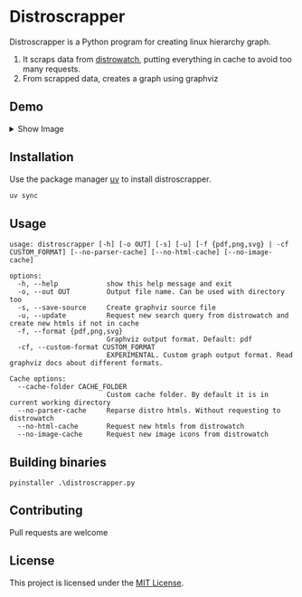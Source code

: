 # Distroscrapper

Distroscrapper is a Python program for creating linux hierarchy graph.<br>
1. It scraps data from [distrowatch](https://distrowatch.com/), putting everything in cache to avoid too many requests.
2. From scrapped data, creates a graph using graphviz

## Demo

<details>
<summary>Show Image</summary>

<br>

<img src="docs/graph.png" alt="Diagram"/>

</details>

## Installation

Use the package manager [uv](https://docs.astral.sh/uv/) to install distroscrapper.

```bash
uv sync
```

## Usage

```
usage: distroscrapper [-h] [-o OUT] [-s] [-u] [-f {pdf,png,svg} | -cf CUSTOM_FORMAT] [--no-parser-cache] [--no-html-cache] [--no-image-cache]

options:
  -h, --help            show this help message and exit
  -o, --out OUT         Output file name. Can be used with directory too
  -s, --save-source     Create graphviz source file
  -u, --update          Request new search query from distrowatch and create new htmls if not in cache
  -f, --format {pdf,png,svg}
                        Graphviz output format. Default: pdf
  -cf, --custom-format CUSTOM_FORMAT
                        EXPERIMENTAL. Custom graph output format. Read graphviz docs about different formats.

Cache options:
  --cache-folder CACHE_FOLDER
                        Custom cache folder. By default it is in current working directory
  --no-parser-cache     Reparse distro htmls. Without requesting to distrowatch
  --no-html-cache       Request new htmls from distrowatch
  --no-image-cache      Request new image icons from distrowatch
```

## Building binaries

```
pyinstaller .\distroscrapper.py
```

## Contributing

Pull requests are welcome

## License

This project is licensed under the [MIT License](LICENSE).
